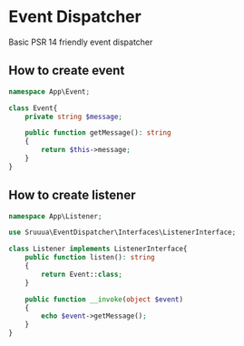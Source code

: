 # Event Dispatcher

Basic PSR 14 friendly event dispatcher

## How to create event

```php
namespace App\Event;

class Event{
    private string $message;

    public function getMessage(): string
    {
        return $this->message;
    }
}
```

## How to create listener

```php
namespace App\Listener;

use Sruuua\EventDispatcher\Interfaces\ListenerInterface;

class Listener implements ListenerInterface{
    public function listen(): string
    {
        return Event::class;
    }

    public function __invoke(object $event)
    {
        echo $event->getMessage();
    }
}
```
